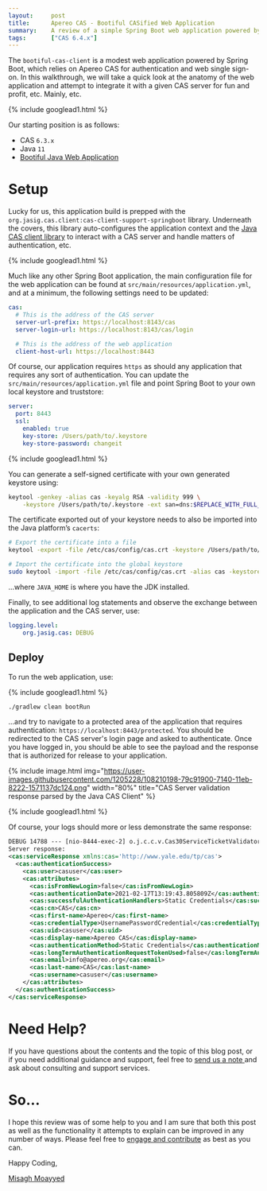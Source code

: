 ```yaml
---
layout:     post
title:      Apereo CAS - Bootiful CASified Web Application
summary:    A review of a simple Spring Boot web application powered by Apereo CAS for authentication and single sign-on.
tags:       ["CAS 6.4.x"]
---
```


The `bootiful-cas-client` is a modest web application powered by Spring Boot, which relies on Apereo CAS for authentication and web single sign-on. In this walkthrough, we will take a quick look at the anatomy of the web application and attempt to integrate it with a given CAS server for fun and profit, etc. Mainly, etc.

{% include googlead1.html %}

Our starting position is as follows:

- CAS `6.3.x`
- Java `11`
- [Bootiful Java Web Application](https://github.com/apereo/bootiful-cas-client)

# Setup

Lucky for us, this application build is prepped with the `org.jasig.cas.client:cas-client-support-springboot` library. Underneath the covers, this library auto-configures the application context and the [Java CAS client library](https://apereo.github.io/cas/6.3.x/integration/CAS-Clients.html) to interact with a CAS server and handle matters of authentication, etc.

{% include googlead1.html %}

Much like any other Spring Boot application, the main configuration file for the web application can be found at `src/main/resources/application.yml`, and at a minimum, the following settings need to be updated:

```yaml
cas:
  # This is the address of the CAS server
  server-url-prefix: https://localhost:8143/cas
  server-login-url: https://localhost:8143/cas/login

  # This is the address of the web application
  client-host-url: https://localhost:8443
```

Of course, our application requires `https` as should any application that requires any sort of authentication. You can update the `src/main/resources/application.yml` file and point Spring Boot to your own local keystore and truststore:

```yaml
server:
  port: 8443
  ssl:
    enabled: true
    key-store: /Users/path/to/.keystore
    key-store-password: changeit
```

{% include googlead1.html %}

You can generate a self-signed certificate with your own generated keystore using:

```bash
keytool -genkey -alias cas -keyalg RSA -validity 999 \
    -keystore /Users/path/to/.keystore -ext san=dns:$REPLACE_WITH_FULL_MACHINE_NAME
```

The certificate exported out of your keystore needs to also be imported into the Java platform’s `cacerts`:

```bash
# Export the certificate into a file
keytool -export -file /etc/cas/config/cas.crt -keystore /Users/path/to/.keystore -alias cas

# Import the certificate into the global keystore
sudo keytool -import -file /etc/cas/config/cas.crt -alias cas -keystore $JAVA_HOME/lib/security/cacerts
```

...where `JAVA_HOME` is where you have the JDK installed.

Finally, to see additional log statements and observe the exchange between the application and the CAS server, use:

```yaml
logging.level:
    org.jasig.cas: DEBUG
```

## Deploy

To run the web application, use:

{% include googlead1.html %}

```bash
./gradlew clean bootRun
```

...and try to navigate to a protected area of the application that requires authentication: `https://localhost:8443/protected`. You should be redirected to the CAS server's login page and asked to authenticate. Once you have logged in, you should be able to see the payload and the response that is authorized for release to your application.

{% include image.html img="https://user-images.githubusercontent.com/1205228/108210198-79c91900-7140-11eb-8222-1571137dc124.png" 
width="80%" 
title="CAS Server validation response parsed by the Java CAS Client" %}

{% include googlead1.html %}

Of course, your logs should more or less demonstrate the same response:

```xml
DEBUG 14788 --- [nio-8444-exec-2] o.j.c.c.v.Cas30ServiceTicketValidator   : 
Server response: 
<cas:serviceResponse xmlns:cas='http://www.yale.edu/tp/cas'>
  <cas:authenticationSuccess>
    <cas:user>casuser</cas:user>
    <cas:attributes>
      <cas:isFromNewLogin>false</cas:isFromNewLogin>
      <cas:authenticationDate>2021-02-17T13:19:43.805809Z</cas:authenticationDate>
      <cas:successfulAuthenticationHandlers>Static Credentials</cas:successfulAuthenticationHandlers>
      <cas:cn>CAS</cas:cn>
      <cas:first-name>Apereo</cas:first-name>
      <cas:credentialType>UsernamePasswordCredential</cas:credentialType>
      <cas:uid>casuser</cas:uid>
      <cas:display-name>Apereo CAS</cas:display-name>
      <cas:authenticationMethod>Static Credentials</cas:authenticationMethod>
      <cas:longTermAuthenticationRequestTokenUsed>false</cas:longTermAuthenticationRequestTokenUsed>
      <cas:email>info@apereo.org</cas:email>
      <cas:last-name>CAS</cas:last-name>
      <cas:username>casuser</cas:username>
    </cas:attributes>
  </cas:authenticationSuccess>
</cas:serviceResponse>
```

# Need Help?

If you have questions about the contents and the topic of this blog post, or if you need additional guidance and support, feel free to [send us a note ](/#contact-section-header) and ask about consulting and support services.

# So...

I hope this review was of some help to you and I am sure that both this post as well as the functionality it attempts to explain can be improved in any number of ways. Please feel free to [engage and contribute][contribguide] as best as you can.

Happy Coding,

[Misagh Moayyed](https://fawnoos.com)

[contribguide]: https://apereo.github.io/cas/developer/Contributor-Guidelines.html